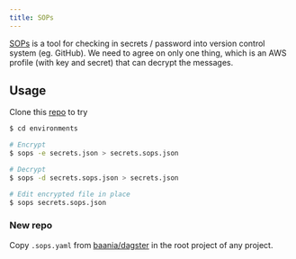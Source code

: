 ```yaml
---
title: SOPs
---
```


[SOPs](https://github.com/mozilla/sops) is a tool for checking in secrets / password into version control system (eg. GitHub). We need to agree on only one thing, which is an AWS profile (with key and secret) that can decrypt the messages.


## Usage
Clone this [repo](https://github.com/baania/dagster) to try

```bash
$ cd environments

# Encrypt
$ sops -e secrets.json > secrets.sops.json

# Decrypt
$ sops -d secrets.sops.json > secrets.json

# Edit encrypted file in place
$ sops secrets.sops.json
```

### New repo
Copy `.sops.yaml` from [baania/dagster](https://github.com/baania/dagster) in the root project of any project.
